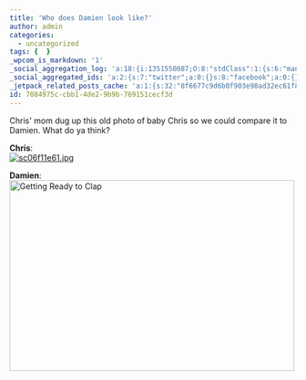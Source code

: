 ```yaml
---
title: 'Who does Damien look like?'
author: admin
categories:
  - uncategorized
tags: {  }
_wpcom_is_markdown: '1'
_social_aggregation_log: 'a:18:{i:1351550087;O:8:"stdClass":1:{s:6:"manual";s:0:"";}i:1351553660;O:8:"stdClass":1:{s:6:"manual";s:0:"";}i:1351557559;O:8:"stdClass":1:{s:6:"manual";s:0:"";}i:1351565603;O:8:"stdClass":1:{s:6:"manual";s:0:"";}i:1351580821;O:8:"stdClass":1:{s:6:"manual";s:0:"";}i:1351610890;O:8:"stdClass":1:{s:6:"manual";s:0:"";}i:1351655196;O:8:"stdClass":1:{s:6:"manual";s:0:"";}i:1351743758;O:8:"stdClass":1:{s:6:"manual";s:0:"";}i:1351917071;O:8:"stdClass":1:{s:6:"manual";s:0:"";}i:1371995581;O:8:"stdClass":2:{s:6:"manual";b:0;s:5:"items";a:0:{}}i:1372016208;O:8:"stdClass":2:{s:6:"manual";b:0;s:5:"items";a:0:{}}i:1372032927;O:8:"stdClass":2:{s:6:"manual";b:0;s:5:"items";a:0:{}}i:1372042781;O:8:"stdClass":2:{s:6:"manual";b:0;s:5:"items";a:0:{}}i:1372153473;O:8:"stdClass":2:{s:6:"manual";b:0;s:5:"items";a:0:{}}i:1372569931;O:8:"stdClass":2:{s:6:"manual";b:0;s:5:"items";a:0:{}}i:1372887181;O:8:"stdClass":2:{s:6:"manual";b:0;s:5:"items";a:0:{}}i:1373058354;O:8:"stdClass":2:{s:6:"manual";b:0;s:5:"items";a:0:{}}i:1373231767;O:8:"stdClass":2:{s:6:"manual";b:0;s:5:"items";a:0:{}}}'
_social_aggregated_ids: 'a:2:{s:7:"twitter";a:0:{}s:8:"facebook";a:0:{}}'
_jetpack_related_posts_cache: 'a:1:{s:32:"8f6677c9d6b0f903e98ad32ec61f8deb";a:2:{s:7:"expires";i:1520336589;s:7:"payload";a:3:{i:0;a:1:{s:2:"id";i:18;}i:1;a:1:{s:2:"id";i:207;}i:2;a:1:{s:2:"id";i:204;}}}}'
id: 7084975c-cbb1-4de2-9b9b-769151cecf3d
---
```

<p>Chris' mom dug up this old photo of baby Chris so we could compare it to Damien.  What do ya think?</p>
<p><strong>Chris</strong>:<br />
<a href='http://family.chrisenns.com/wp3/wp-content/uploads/2008/03/sc06f11e61.jpg' title='sc06f11e61.jpg'><img src='http://family.chrisenns.com/wp3/wp-content/uploads/2008/03/sc06f11e61.jpg' alt='sc06f11e61.jpg' /></a></p>
<p><strong>Damien</strong>:<br />
<a href="http://www.flickr.com/photos/lemon/2316114812/" class="tt-flickr"><img src="http://farm3.static.flickr.com/2278/2316114812_1294a79782.jpg" alt="Getting Ready to Clap" width="500" height="334" border="0" /></a></p>
